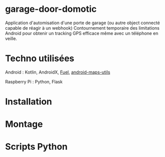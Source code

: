 # garage-door-domotic

Application d'automisation d'une porte de garage (ou autre object connecté capable de réagir à un webhook)
Contournement temporaire des limitations Android pour obtenir un tracking GPS efficace même avec un téléphone en veille.

# Techno utilisées

Android : Kotlin, AndroidX, [Fuel](https://github.com/kittinunf/fuel), [android-maps-utils](https://github.com/googlemaps/android-maps-utils)

Raspberry Pi : Python, Flask

# Installation

# Montage 

# Scripts Python
